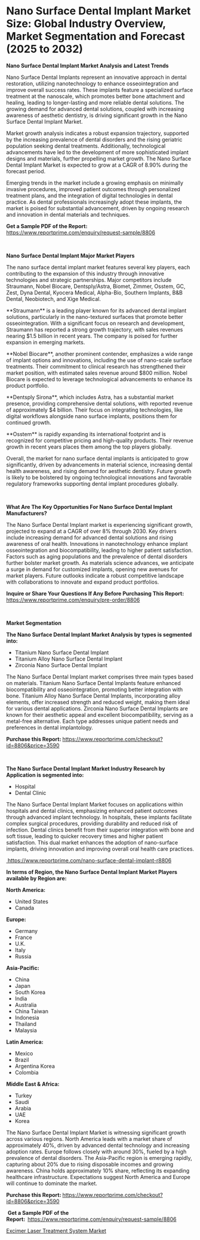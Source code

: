 <p><h1>Nano Surface Dental Implant Market Size: Global Industry Overview, Market Segmentation and Forecast (2025 to 2032)</h1></p><p><strong>Nano Surface Dental Implant Market Analysis and Latest Trends</strong></p>
<p><p>Nano Surface Dental Implants represent an innovative approach in dental restoration, utilizing nanotechnology to enhance osseointegration and improve overall success rates. These implants feature a specialized surface treatment at the nanoscale, which promotes better bone attachment and healing, leading to longer-lasting and more reliable dental solutions. The growing demand for advanced dental solutions, coupled with increasing awareness of aesthetic dentistry, is driving significant growth in the Nano Surface Dental Implant Market.</p><p>Market growth analysis indicates a robust expansion trajectory, supported by the increasing prevalence of dental disorders and the rising geriatric population seeking dental treatments. Additionally, technological advancements have led to the development of more sophisticated implant designs and materials, further propelling market growth. The Nano Surface Dental Implant Market is expected to grow at a CAGR of 8.90% during the forecast period. </p><p>Emerging trends in the market include a growing emphasis on minimally invasive procedures, improved patient outcomes through personalized treatment plans, and the integration of digital technologies in dental practice. As dental professionals increasingly adopt these implants, the market is poised for substantial advancement, driven by ongoing research and innovation in dental materials and techniques.</p></p>
<p><strong>Get a Sample PDF of the Report:&nbsp;</strong> <a href="https://www.reportprime.com/enquiry/request-sample/8806?utm_campaign=3037&utm_medium=2&utm_source=Github&utm_content=ia&utm_term=20032025&utm_id=nano-surface-dental-implant">https://www.reportprime.com/enquiry/request-sample/8806</a></p>
<p>&nbsp;</p>
<p><strong>Nano Surface Dental Implant Major Market Players</strong></p>
<p><p>The nano surface dental implant market features several key players, each contributing to the expansion of this industry through innovative technologies and strategic partnerships. Major competitors include Straumann, Nobel Biocare, Dentsply/Astra, Biomet, Zimmer, Osstem, GC, Zest, Dyna Dental, Kyocera Medical, Alpha-Bio, Southern Implants, B&B Dental, Neobiotech, and Xige Medical.</p><p>**Straumann** is a leading player known for its advanced dental implant solutions, particularly in the nano-textured surfaces that promote better osseointegration. With a significant focus on research and development, Straumann has reported a strong growth trajectory, with sales revenues nearing $1.5 billion in recent years. The company is poised for further expansion in emerging markets.</p><p>**Nobel Biocare**, another prominent contender, emphasizes a wide range of implant options and innovations, including the use of nano-scale surface treatments. Their commitment to clinical research has strengthened their market position, with estimated sales revenue around $800 million. Nobel Biocare is expected to leverage technological advancements to enhance its product portfolio.</p><p>**Dentsply Sirona**, which includes Astra, has a substantial market presence, providing comprehensive dental solutions, with reported revenue of approximately $4 billion. Their focus on integrating technologies, like digital workflows alongside nano surface implants, positions them for continued growth.</p><p>**Osstem** is rapidly expanding its international footprint and is recognized for competitive pricing and high-quality products. Their revenue growth in recent years places them among the top players globally.</p><p>Overall, the market for nano surface dental implants is anticipated to grow significantly, driven by advancements in material science, increasing dental health awareness, and rising demand for aesthetic dentistry. Future growth is likely to be bolstered by ongoing technological innovations and favorable regulatory frameworks supporting dental implant procedures globally.</p></p>
<p>&nbsp;</p>
<p><strong>What Are The Key Opportunities For Nano Surface Dental Implant Manufacturers?</strong></p>
<p><p>The Nano Surface Dental Implant market is experiencing significant growth, projected to expand at a CAGR of over 8% through 2030. Key drivers include increasing demand for advanced dental solutions and rising awareness of oral health. Innovations in nanotechnology enhance implant osseointegration and biocompatibility, leading to higher patient satisfaction. Factors such as aging populations and the prevalence of dental disorders further bolster market growth. As materials science advances, we anticipate a surge in demand for customized implants, opening new avenues for market players. Future outlooks indicate a robust competitive landscape with collaborations to innovate and expand product portfolios.</p></p>
<p><strong>Inquire or Share Your Questions If Any Before Purchasing This Report:</strong> <a href="https://www.reportprime.com/enquiry/pre-order/8806?utm_campaign=3037&utm_medium=2&utm_source=Github&utm_content=ia&utm_term=20032025&utm_id=nano-surface-dental-implant">https://www.reportprime.com/enquiry/pre-order/8806</a></p>
<p>&nbsp;</p>
<p><strong>Market Segmentation</strong></p>
<p><strong>The Nano Surface Dental Implant Market Analysis by types is segmented into:</strong></p>
<p><ul><li>Titanium Nano Surface Dental Implant</li><li>Titanium Alloy Nano Surface Dental Implant</li><li>Zirconia Nano Surface Dental Implant</li></ul></p>
<p><p>The Nano Surface Dental Implant market comprises three main types based on materials. Titanium Nano Surface Dental Implants feature enhanced biocompatibility and osseointegration, promoting better integration with bone. Titanium Alloy Nano Surface Dental Implants, incorporating alloy elements, offer increased strength and reduced weight, making them ideal for various dental applications. Zirconia Nano Surface Dental Implants are known for their aesthetic appeal and excellent biocompatibility, serving as a metal-free alternative. Each type addresses unique patient needs and preferences in dental implantology.</p></p>
<p><strong>Purchase this Report:&nbsp;</strong><a href="https://www.reportprime.com/checkout?id=8806&price=3590&utm_campaign=3037&utm_medium=2&utm_source=Github&utm_content=ia&utm_term=20032025&utm_id=nano-surface-dental-implant">https://www.reportprime.com/checkout?id=8806&price=3590</a></p>
<p>&nbsp;</p>
<p><strong>The Nano Surface Dental Implant Market Industry Research by Application is segmented into:</strong></p>
<p><ul><li>Hospital</li><li>Dental Clinic</li></ul></p>
<p><p>The Nano Surface Dental Implant Market focuses on applications within hospitals and dental clinics, emphasizing enhanced patient outcomes through advanced implant technology. In hospitals, these implants facilitate complex surgical procedures, providing durability and reduced risk of infection. Dental clinics benefit from their superior integration with bone and soft tissue, leading to quicker recovery times and higher patient satisfaction. This dual market enhances the adoption of nano-surface implants, driving innovation and improving overall oral health care practices.</p></p>
<p><a href="https://www.reportprime.com/nano-surface-dental-implant-r8806?utm_campaign=3037&utm_medium=2&utm_source=Github&utm_content=ia&utm_term=20032025&utm_id=nano-surface-dental-implant">&nbsp;https://www.reportprime.com/nano-surface-dental-implant-r8806</a></p>
<p><strong>In terms of Region, the Nano Surface Dental Implant Market Players available by Region are:</strong></p>
<p>
    <p> <strong> North America: </strong>
        <ul>
            <li>United States</li>
            <li>Canada</li>
        </ul>
        </p> 
    <p> <strong> Europe: </strong>
        <ul>
            <li>Germany</li>
            <li>France</li>
            <li>U.K.</li>
            <li>Italy</li>
            <li>Russia</li>
        </ul>
        </p> 
    <p> <strong> Asia-Pacific: </strong>
        <ul>
            <li>China</li>
            <li>Japan</li>
            <li>South Korea</li>
            <li>India</li>
            <li>Australia</li>
            <li>China Taiwan</li>
            <li>Indonesia</li>
            <li>Thailand</li>
            <li>Malaysia</li>
        </ul>
        </p> 
    <p> <strong> Latin America: </strong>
        <ul>
            <li>Mexico</li>
            <li>Brazil</li>
            <li>Argentina Korea</li>
            <li>Colombia</li>
        </ul>
        </p> 
    <p> <strong> Middle East & Africa: </strong>
        <ul>
            <li>Turkey</li>
            <li>Saudi</li>
            <li>Arabia</li>
            <li>UAE</li>
            <li>Korea</li>
        </ul>
    </p>
    </p>
<p><p>The Nano Surface Dental Implant Market is witnessing significant growth across various regions. North America leads with a market share of approximately 40%, driven by advanced dental technology and increasing adoption rates. Europe follows closely with around 30%, fueled by a high prevalence of dental disorders. The Asia-Pacific region is emerging rapidly, capturing about 20% due to rising disposable incomes and growing awareness. China holds approximately 10% share, reflecting its expanding healthcare infrastructure. Expectations suggest North America and Europe will continue to dominate the market.</p></p>
<p><strong>Purchase this Report: </strong><a href="https://www.reportprime.com/checkout?id=8806&price=3590&utm_campaign=3037&utm_medium=2&utm_source=Github&utm_content=ia&utm_term=20032025&utm_id=nano-surface-dental-implant">https://www.reportprime.com/checkout?id=8806&price=3590</a></p>
<p>&nbsp;<strong>Get a Sample PDF of the Report:&nbsp;&nbsp;</strong><a href="https://www.reportprime.com/enquiry/request-sample/8806?utm_campaign=3037&utm_medium=2&utm_source=Github&utm_content=ia&utm_term=20032025&utm_id=nano-surface-dental-implant">https://www.reportprime.com/enquiry/request-sample/8806</a></p>
<p><strong></strong></p>
<p><p><a href="https://github.com/lalolatiot/Market-Research-Report-List-1/blob/main/excimer-laser-treatment-system-market.md?utm_campaign=3037&utm_medium=2&utm_source=Github&utm_content=ia&utm_term=20032025&utm_id=nano-surface-dental-implant">Excimer Laser Treatment System Market</a></p></p>